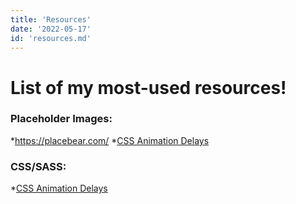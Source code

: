 ```yaml
---
title: 'Resources'
date: '2022-05-17'
id: 'resources.md'
---
```


# List of my most-used resources!
### Placeholder Images:
*<a href="https://placebear.com/">https://placebear.com/</a>
*<a href="https://codepen.io/jh3y/pen/qBdzbGb">CSS Animation Delays</a>

### CSS/SASS:
*<a href="https://codepen.io/jh3y/pen/qBdzbGb">CSS Animation Delays</a>